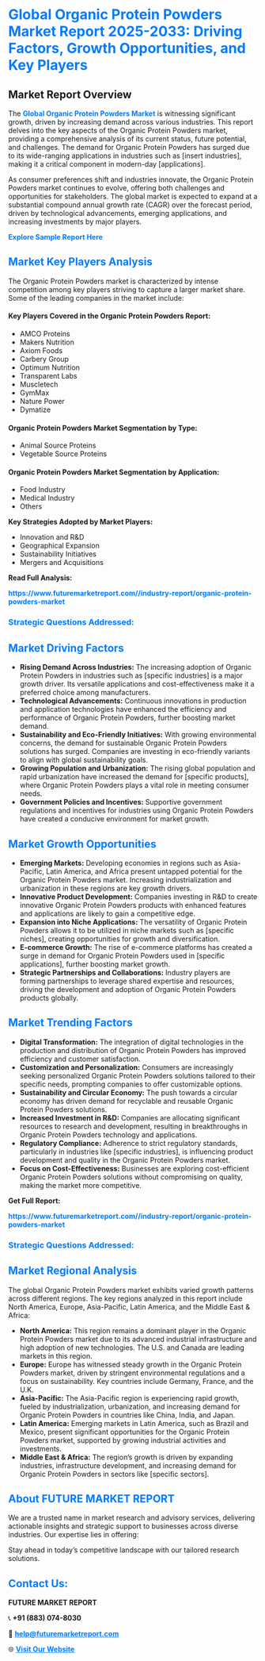 <h1 style="color: #007BFF;">Global Organic Protein Powders Market Report 2025-2033: Driving Factors, Growth Opportunities, and Key Players</h1>

<section id="overview">
<h2>Market Report Overview</h2>
<p>The <a href="https://www.futuremarketreport.com//industry-report/organic-protein-powders-market" style="color: #007BFF; text-decoration: none;"><strong>Global Organic Protein Powders Market</strong></a> is witnessing significant growth, driven by increasing demand across various industries. This report delves into the key aspects of the Organic Protein Powders market, providing a comprehensive analysis of its current status, future potential, and challenges. The demand for Organic Protein Powders has surged due to its wide-ranging applications in industries such as [insert industries], making it a critical component in modern-day [applications].</p>
<p>As consumer preferences shift and industries innovate, the Organic Protein Powders market continues to evolve, offering both challenges and opportunities for stakeholders. The global market is expected to expand at a substantial compound annual growth rate (CAGR) over the forecast period, driven by technological advancements, emerging applications, and increasing investments by major players.</p>
</section>

<section id="overview">
<p><a href="https://www.futuremarketreport.com//request-sample/reportId=59493" style="color: #007BFF; text-decoration: none;"><strong>Explore Sample Report Here</strong></a></p>
</section>

<section id="key-players">
<h2 style="color: #007BFF;">Market Key Players Analysis</h2>
<p>The Organic Protein Powders market is characterized by intense competition among key players striving to capture a larger market share. Some of the leading companies in the market include:</p>
<h4>Key Players Covered in the Organic Protein Powders Report:</h4>
<ul><li>AMCO Proteins</li><li>Makers Nutrition</li><li>Axiom Foods</li><li>Carbery Group</li><li>Optimum Nutrition</li><li>Transparent Labs</li><li>Muscletech</li><li>GymMax</li><li>Nature Power</li><li>Dymatize</li></ul>
<h4>Organic Protein Powders Market Segmentation by Type:</h4>
<ul><li>Animal Source Proteins</li><li>Vegetable Source Proteins</li></ul>

<h4>Organic Protein Powders Market Segmentation by Application:</h4>
<ul><li>Food Industry</li><li>Medical Industry</li><li>Others</li></ul>
<p><strong>Key Strategies Adopted by Market Players:</strong></p>
<ul>
<li>Innovation and R&D</li>
<li>Geographical Expansion</li>
<li>Sustainability Initiatives</li>
<li>Mergers and Acquisitions</li>
</ul>
</section>

<section>
<p><strong>Read Full Analysis: </strong></p><a href="https://www.futuremarketreport.com//industry-report/organic-protein-powders-market" style="color: #007BFF; text-decoration: none;"><strong>https://www.futuremarketreport.com//industry-report/organic-protein-powders-market</strong></a>
<h3 style="color: #007BFF;">Strategic Questions Addressed:</h3>
</section>

<section id="driving-factors">
<h2 style="color: #007BFF;">Market Driving Factors</h2>
<ul>
<li><strong>Rising Demand Across Industries:</strong> The increasing adoption of Organic Protein Powders in industries such as [specific industries] is a major growth driver. Its versatile applications and cost-effectiveness make it a preferred choice among manufacturers.</li>
<li><strong>Technological Advancements:</strong> Continuous innovations in production and application technologies have enhanced the efficiency and performance of Organic Protein Powders, further boosting market demand.</li>
<li><strong>Sustainability and Eco-Friendly Initiatives:</strong> With growing environmental concerns, the demand for sustainable Organic Protein Powders solutions has surged. Companies are investing in eco-friendly variants to align with global sustainability goals.</li>
<li><strong>Growing Population and Urbanization:</strong> The rising global population and rapid urbanization have increased the demand for [specific products], where Organic Protein Powders plays a vital role in meeting consumer needs.</li>
<li><strong>Government Policies and Incentives:</strong> Supportive government regulations and incentives for industries using Organic Protein Powders have created a conducive environment for market growth.</li>
</ul>
</section>

<section id="growth-opportunities">
<h2 style="color: #007BFF;">Market Growth Opportunities</h2>
<ul>
<li><strong>Emerging Markets:</strong> Developing economies in regions such as Asia-Pacific, Latin America, and Africa present untapped potential for the Organic Protein Powders market. Increasing industrialization and urbanization in these regions are key growth drivers.</li>
<li><strong>Innovative Product Development:</strong> Companies investing in R&D to create innovative Organic Protein Powders products with enhanced features and applications are likely to gain a competitive edge.</li>
<li><strong>Expansion into Niche Applications:</strong> The versatility of Organic Protein Powders allows it to be utilized in niche markets such as [specific niches], creating opportunities for growth and diversification.</li>
<li><strong>E-commerce Growth:</strong> The rise of e-commerce platforms has created a surge in demand for Organic Protein Powders used in [specific applications], further boosting market growth.</li>
<li><strong>Strategic Partnerships and Collaborations:</strong> Industry players are forming partnerships to leverage shared expertise and resources, driving the development and adoption of Organic Protein Powders products globally.</li>
</ul>
</section>

<section id="trending-factors">
<h2 style="color: #007BFF;">Market Trending Factors</h2>
<ul>
<li><strong>Digital Transformation:</strong> The integration of digital technologies in the production and distribution of Organic Protein Powders has improved efficiency and customer satisfaction.</li>
<li><strong>Customization and Personalization:</strong> Consumers are increasingly seeking personalized Organic Protein Powders solutions tailored to their specific needs, prompting companies to offer customizable options.</li>
<li><strong>Sustainability and Circular Economy:</strong> The push towards a circular economy has driven demand for recyclable and reusable Organic Protein Powders solutions.</li>
<li><strong>Increased Investment in R&D:</strong> Companies are allocating significant resources to research and development, resulting in breakthroughs in Organic Protein Powders technology and applications.</li>
<li><strong>Regulatory Compliance:</strong> Adherence to strict regulatory standards, particularly in industries like [specific industries], is influencing product development and quality in the Organic Protein Powders market.</li>
<li><strong>Focus on Cost-Effectiveness:</strong> Businesses are exploring cost-efficient Organic Protein Powders solutions without compromising on quality, making the market more competitive.</li>
</ul>
</section>

<section>
<p><strong>Get Full Report: </strong></p><a href="https://www.futuremarketreport.com//industry-report/organic-protein-powders-market" style="color: #007BFF; text-decoration: none;"><strong>https://www.futuremarketreport.com//industry-report/organic-protein-powders-market</strong></a>
<h3 style="color: #007BFF;">Strategic Questions Addressed:</h3>
</section>


<section id="regional-analysis">
<h2 style="color: #007BFF;">Market Regional Analysis</h2>
<p>The global Organic Protein Powders market exhibits varied growth patterns across different regions. The key regions analyzed in this report include North America, Europe, Asia-Pacific, Latin America, and the Middle East & Africa:</p>
<ul>
<li><strong>North America:</strong> This region remains a dominant player in the Organic Protein Powders market due to its advanced industrial infrastructure and high adoption of new technologies. The U.S. and Canada are leading markets in this region.</li>
<li><strong>Europe:</strong> Europe has witnessed steady growth in the Organic Protein Powders market, driven by stringent environmental regulations and a focus on sustainability. Key countries include Germany, France, and the U.K.</li>
<li><strong>Asia-Pacific:</strong> The Asia-Pacific region is experiencing rapid growth, fueled by industrialization, urbanization, and increasing demand for Organic Protein Powders in countries like China, India, and Japan.</li>
<li><strong>Latin America:</strong> Emerging markets in Latin America, such as Brazil and Mexico, present significant opportunities for the Organic Protein Powders market, supported by growing industrial activities and investments.</li>
<li><strong>Middle East & Africa:</strong> The region’s growth is driven by expanding industries, infrastructure development, and increasing demand for Organic Protein Powders in sectors like [specific sectors].</li>
</ul>
</section>

<footer>
<h2 style="color: #007BFF;">About FUTURE MARKET REPORT</h2>
<p>We are a trusted name in market research and advisory services, delivering actionable insights and strategic support to businesses across diverse industries. Our expertise lies in offering:</p>

<p>Stay ahead in today’s competitive landscape with our tailored research solutions.</p>

<h2 style="color: #007BFF;">Contact Us:</h2>
<p><strong>FUTURE MARKET REPORT</strong></p>
<p>📞 <strong>+91 (883) 074-8030</strong></p>
<p>📧 <strong><a href="mailto:help@futuremarketreport.com" style="color: #007BFF;">help@futuremarketreport.com</a></strong></p>
<p>🌐 <strong><a href="https://www.futuremarketreport.com/" style="color: #007BFF;">Visit Our Website</a></strong></p>
</footer>